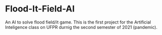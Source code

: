 # Flood-It-Field-AI
An AI to solve flood field/it game. This is the first project for the Artificial Inteligence class on UFPR durnig the second semester of 2021 (pandemic).

